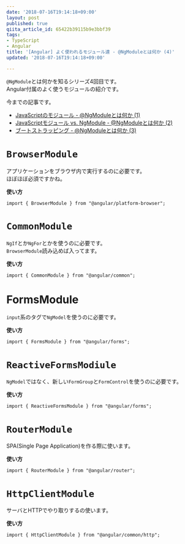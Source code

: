 ```yaml
---
date: '2018-07-16T19:14:18+09:00'
layout: post
published: true
qiita_article_id: 65422b39115b9e3bbf39
tags:
- TypeScript
- Angular
title: '[Angular] よく使われるモジュール達 - @NgModuleとは何か (4)'
updated: '2018-07-16T19:14:18+09:00'

---
```

`@NgModule`とは何かを知るシリーズ4回目です。  
Angular付属のよく使うモジュールの紹介です。  
  
今までの記事です。  
  
- [JavaScriptのモジュール - @NgModuleとは何か (1)](2018-07-05-AngularJavaScript-NgModule1.md)  
- [JavaScriptモジュール vs. NgModule - @NgModuleとは何か (2)](2018-07-05-AngularJavaScriptvsNgModule-NgModule2.md)  
- [ブートストラッピング - @NgModuleとは何か (3)](2018-07-06-Angular-NgModule3.md)  
  
# `BrowserModule`  
  
アプリケーションをブラウザ内で実行するのに必要です。  
ほぼほぼ必須ですかね。  
  
  
**使い方**  
```ts:使い方
import { BrowserModule } from "@angular/platform-browser";
```  
  
# `CommonModule`  
  
`NgIf`とか`NgFor`とかを使うのに必要です。  
`BrowserModule`読み込めば入ってます。  
  
**使い方**  
```ts:使い方
import { CommonModule } from "@angular/common";
```  
  
  
# FormsModule  
  
`input`系のタグで`NgModel`を使うのに必要です。  
  
**使い方**  
```ts:使い方
import { FormsModule } from "@angular/forms";
```  
  
# `ReactiveFormsModiule`  
  
`NgModel`ではなく、新しい`FormGroup`と`FormControl`を使うのに必要です。  
  
**使い方**  
```ts:使い方
import { ReactiveFormsModule } from "@angular/forms";
```  
  
# `RouterModule`  
  
SPA(Single Page Application)を作る際に使います。  
  
**使い方**  
```ts:使い方
import { RouterModule } from "@angular/router";
```  
  
# `HttpClientModule`  
  
サーバとHTTPでやり取りするの使います。  
  
**使い方**  
```ts:使い方
import { HttpClientModule } from "@angular/common/http";
```  
